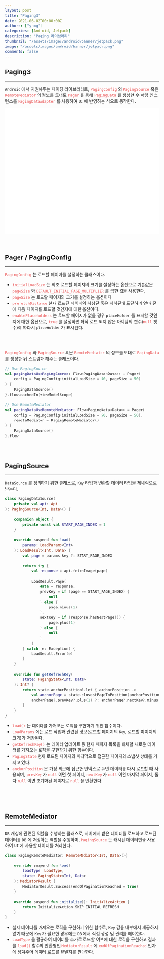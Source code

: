 ```yaml
---
layout: post
title: "Paging3"
date: 2021-06-02T00:00:00Z
authors: ["y-mg"]
categories: [Android, Jetpack]
description: "Paging 라이브러리"
thumbnail: "/assets/images/android/banner/jetpack.png"
image: "/assets/images/android/banner/jetpack.png"
comments: false
---
```


## Paging3
***
`Android` 에서 지원해주는 페이징 라이브러리로, <code style="color: #eb5657;">PagingConfig</code> 와 <code style="color: #eb5657;">PagingSource</code> 혹은 <code style="color: #eb5657;">RemoteMediator</code> 의 정보를 토대로 <code style="color: #eb5657;">Pager</code> 를 통해 <code style="color: #eb5657;">PagingData</code> 를 생성한 후 해당 인스턴스를 <code style="color: #eb5657;">PagingDataAdapter</code> 를 사용하여 `UI` 에 반영하는 식으로 동작한다.
<br>

<div style="
background-color: #ffffff;
background-image: url(/assets/images/android/content/paging.png);
background-size: contain;
background-repeat: no-repeat;
background-position: center center;
">
<img src="/assets/images/android/content/paging.png" style="visibility: hidden;" />
</div>
<br>
<br>



## Pager / PagingConfig
***
<code style="color: #eb5657;">PagingConfig</code> 는 로드할 페이지를 설정하는 클래스이다.
- <code style="color: #eb5657;">initialLoadSize</code> 는 최초 로드할 페이지의 크기를 설정하는 옵션으로 기본값은 <code style="color: #eb5657;">pageSize</code> 와 <code style="color: #eb5657;">DEFAULT_INITIAL_PAGE_MULTIPLIER</code> 를 곱한 값을 사용한다.
- <code style="color: #eb5657;">pageSize</code> 는 로드할 페이지의 크기를 설정하는 옵션이다
- <code style="color: #eb5657;">prefetchDistance</code> 현재 로드된 페이지의 최상단 혹은 최하단에 도달하기 얼마 전에 다음 페이지를 로드할 것인지에 대한 옵션이다.
- <code style="color: #eb5657;">enablePlaceholders</code> 는 로드할 페이지가 없을 경우 `placeHolder` 를 표시할 것인지에 대한 옵션으로, <code style="color: #eb5657;">true</code> 를 설정하면 아직 로드 되지 않은 아이템의 갯수(<code style="color: #eb5657;">null</code> 갯수)에 따라서 `placeHolder` 가 표시된다.
<br/>
<br/>

<code style="color: #eb5657;">PagingConfig</code> 와 <code style="color: #eb5657;">PagingSource</code> 혹은 <code style="color: #eb5657;">RemoteMediator</code> 의 정보를 토대로 <code style="color: #eb5657;">PagingData</code> 를 생성한 뒤 스트림화 해주는 클래스이다.
<br/>

```kotlin
// Use PagingSource
val pagingDataUsePagingSource: Flow<PagingData<Data>> = Pager(
    config = PagingConfig(initialLoadSize = 50, pageSize = 50)
) {
    PagingDataSource()
}.flow.cachedIn(viewModelScope)

// Use RemoteMediator
val pagingDataUseRemoteMediator: Flow<PagingData<Data>> = Pager(
    config = PagingConfig(initialLoadSize = 50, pageSize = 50),
    remoteMediator = PagingRemoteMediator()
) {
    PagingDataSource()
}.flow
```
<br/>
<br/>



## PagingSource
***
`DataSource` 를 정의하기 위한 클래스로, `Key` 타입과 반환할 데이터 타입을 제네릭으로 받는다.
<br/>

```kotlin
class PagingDataSource(
    private val api: Api
): PagingSource<Int, Data>() {

    companion object {
        private const val START_PAGE_INDEX = 1
    }

    override suspend fun load(
        params: LoadParams<Int>
    ): LoadResult<Int, Data> {
        val page = params.key ?: START_PAGE_INDEX

        return try {
            val response = api.fetchImage(page)
            
            LoadResult.Page(
                data = response,
                prevKey = if (page == START_PAGE_INDEX) {
                    null 
                } else { 
                    page.minus(1)
                },
                nextKey = if (response.hasNextPage()) {
                    page.plus(1) 
                } else { 
                    null
                }
            )
        } catch (e: Exception) {
            LoadResult.Error(e)
        }
    }

    override fun getRefreshKey(
        state: PagingState<Int, Data>
    ): Int? {
        return state.anchorPosition?.let { anchorPosition ->
            val anchorPage = state.closestPageToPosition(anchorPosition)
            anchorPage?.prevKey?.plus(1) ?: anchorPage?.nextKey?.minus(1)
        }
    }
}
```
- <code style="color: #eb5657;">load()</code> 는 데이터를 가져오는 로직을 구현하기 위한 함수이다.
- <code style="color: #eb5657;">LoadParams</code> 에는 로드 작업과 관련된 정보(로드할 페이지의 `Key`, 로드할 페이지의 크기)가 저장된다.
- <code style="color: #eb5657;">getRefreshKey()</code> 는 데이터 업데이트 등 현재 페이지 목록을 대체할 새로운 데이터를 가져오는 로직을 구현하기 위한 함수이다.
- <code style="color: #eb5657;">PagingState</code> 현재 로드된 페이지와 마지막으로 접근한 페이지의 스냅샷 상태를 가지고 있다.
- <code style="color: #eb5657;">anchorPosition</code> 은 가장 최근에 접근한 인덱스로 주변 데이터를 다시 로드할 때 사용되며, <code style="color: #eb5657;">prevKey</code> 가 <code style="color: #eb5657;">null</code> 이면 첫 페이지, <code style="color: #eb5657;">nextKey</code> 가 <code style="color: #eb5657;">null</code> 이면 마지막 페이지, 둘 다 <code style="color: #eb5657;">null</code> 이면 초기화된 페이지로 <code style="color: #eb5657;">null</code> 을 반환한다.
<br/>
<br/>
<br/>



## RemoteMediator
***
`DB` 캐싱에 관련된 역할을 수행하는 클래스로, 서버에서 받은 데이터를 로드하고 로드된 데이터를 `DB` 에 저장하는 역할을 수행하며, <code style="color: #eb5657;">PagingSource</code> 는 캐시된 데이터만을 사용하여 `UI` 에 사용할 데이터를 처리한다.
<br/>

```kotlin
class PagingRemoteMediator: RemoteMediator<Int, Data>(){

    override suspend fun load(
        loadType: LoadType,
        state: PagingState<Int, Data>
    ): MediatorResult {
        MediatorResult.Success(endOfPaginationReached = true)
    }

    override suspend fun initialize(): InitializeAction {
        return InitializeAction.SKIP_INITIAL_REFRESH
    }
}
```
- 실제 데이터를 가져오는 로직을 구현하기 위한 함수로, `Key` 값을 내부에서 제공하지 않기 때문에 `Key` 가 필요한 경우에는 `DB` 에서 직접 생성 및 관리를 해야한다.
- <code style="color: #eb5657;">LoadType</code> 을 활용하여 데이터를 추가로 로드할 여부에 대한 로직을 구현하고 결과를 <code style="color: #eb5657;">load()</code> 함수의 반환형인 <code style="color: #eb5657;">MediatorResult</code> 에 <code style="color: #eb5657;">endOfPaginationReached</code> 인자에 넘겨주어 데이터 로드를 끝낼지를 판단한다.